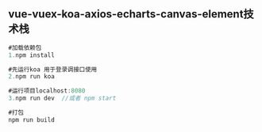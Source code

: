 

## vue-vuex-koa-axios-echarts-canvas-element技术栈

```java
#加载依赖包
1.npm install

#先运行koa 用于登录调接口使用
2.npm run koa

#运行项目localhost:8080
3.npm run dev  //或者 npm start

#打包
npm run build
```
